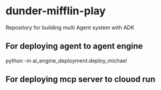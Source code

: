 # dunder-mifflin-play
Repository for building multi Agent system with ADK


## For deploying agent to agent engine

python -m ai_engine_deployment.deploy_michael

## For deploying mcp server to clouod run




